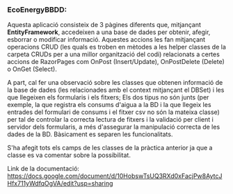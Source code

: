 ### EcoEnergyBBDD:

Aquesta aplicació consisteix de 3 pàgines diferents que, mitjançant **EntityFramework**, accedeixen a una base de dades per obtenir, afegir, esborrar o modificar informació.
Aquestes accions les fan mitjançant operacions CRUD (les quals es troben en mètodes a les helper classes de la carpeta CRUDs per a una millor organització del codi) relacionats 
a certes accions de RazorPages com OnPost (Insert/Update), OnPostDelete (Delete) o OnGet (Select).

A part, cal fer una observació sobre les classes que obtenen informació de la base de dades (les relacionades amb el context mitjançant el DBSet) i les que llegeixen els formularis
i els fitxers; Els dos tipus no són junts (per exemple, la que registra els consums d'aigua a la BD i la que llegeix les entrades del formulari de consums i el fitxer csv no són la 
mateixa classe) per tal de controlar la correcta lectura de fitxers i la validació per client i servidor dels formularis, a més d'assegurar la manipulació correcta de les dades 
de la BD. Bàsicament es separen les funcionalitats.

S'ha afegit tots els camps de les classes de la pràctica anterior ja que a classe es va comentar sobre la possibilitat.

Link de la documentació: https://docs.google.com/document/d/10HobswTsUQ3RXd0xFacjPw8AytcJHfx711yWdfqOgVA/edit?usp=sharing
